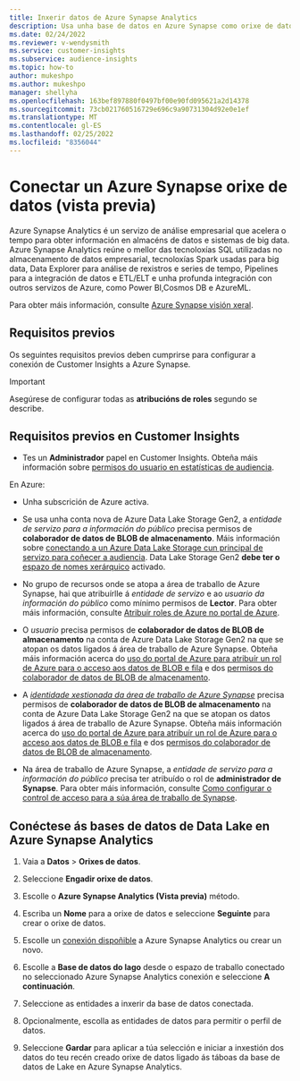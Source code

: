 ```yaml
---
title: Inxerir datos de Azure Synapse Analytics
description: Usa unha base de datos en Azure Synapse como orixe de datos en Dynamics 365 Customer Insights.
ms.date: 02/24/2022
ms.reviewer: v-wendysmith
ms.service: customer-insights
ms.subservice: audience-insights
ms.topic: how-to
author: mukeshpo
ms.author: mukeshpo
manager: shellyha
ms.openlocfilehash: 163bef897880f0497bf00e90fd095621a2d14378
ms.sourcegitcommit: 73cb021760516729e696c9a90731304d92e0e1ef
ms.translationtype: MT
ms.contentlocale: gl-ES
ms.lasthandoff: 02/25/2022
ms.locfileid: "8356044"
---
```

# <a name="connect-an-azure-synapse-data-source-preview"></a>Conectar un Azure Synapse orixe de datos (vista previa)

Azure Synapse Analytics é un servizo de análise empresarial que acelera o tempo para obter información en almacéns de datos e sistemas de big data. Azure Synapse Analytics reúne o mellor das tecnoloxías SQL utilizadas no almacenamento de datos empresarial, tecnoloxías Spark usadas para big data, Data Explorer para análise de rexistros e series de tempo, Pipelines para a integración de datos e ETL/ELT e unha profunda integración con outros servizos de Azure, como Power BI,Cosmos DB e AzureML.

Para obter máis información, consulte [Azure Synapse visión xeral](/azure/synapse-analytics/overview-what-is).

## <a name="prerequisites"></a>Requisitos previos

Os seguintes requisitos previos deben cumprirse para configurar a conexión de Customer Insights a Azure Synapse.

> [!IMPORTANT]
> Asegúrese de configurar todas as **atribucións de roles** segundo se describe.  

## <a name="prerequisites-in-customer-insights"></a>Requisitos previos en Customer Insights

* Tes un **Administrador** papel en Customer Insights. Obteña máis información sobre [permisos do usuario en estatísticas de audiencia](permissions.md#assign-roles-and-permissions).

En Azure: 

- Unha subscrición de Azure activa.

- Se usa unha conta nova de Azure Data Lake Storage Gen2, a *entidade de servizo para a información do público* precisa permisos de **colaborador de datos de BLOB de almacenamento**. Máis información sobre [conectando a un Azure Data Lake Storage cun principal de servizo para coñecer a audiencia](connect-service-principal.md). Data Lake Storage Gen2 **debe ter o** [espazo de nomes xerárquico](/azure/storage/blobs/data-lake-storage-namespace) activado.

- No grupo de recursos onde se atopa a área de traballo de Azure Synapse, hai que atribuírlle á *entidade de servizo* e ao *usuario da información do público* como mínimo permisos de **Lector**. Para obter máis información, consulte [Atribuír roles de Azure no portal de Azure](/azure/role-based-access-control/role-assignments-portal).

- O *usuario* precisa permisos de **colaborador de datos de BLOB de almacenamento** na conta de Azure Data Lake Storage Gen2 na que se atopan os datos ligados á área de traballo de Azure Synapse. Obteña máis información acerca do [uso do portal de Azure para atribuír un rol de Azure para o acceso aos datos de BLOB e fila](/azure/storage/common/storage-auth-aad-rbac-portal) e dos [permisos do colaborador de datos de BLOB de almacenamento](/azure/role-based-access-control/built-in-roles#storage-blob-data-contributor).

- A *[identidade xestionada da área de traballo de Azure Synapse](/azure/synapse-analytics/security/synapse-workspace-managed-identity)* precisa permisos de **colaborador de datos de BLOB de almacenamento** na conta de Azure Data Lake Storage Gen2 na que se atopan os datos ligados á área de traballo de Azure Synapse. Obteña máis información acerca do [uso do portal de Azure para atribuír un rol de Azure para o acceso aos datos de BLOB e fila](/azure/storage/common/storage-auth-aad-rbac-portal) e dos [permisos do colaborador de datos de BLOB de almacenamento](/azure/role-based-access-control/built-in-roles#storage-blob-data-contributor).

- Na área de traballo de Azure Synapse, a *entidade de servizo para a información do público* precisa ter atribuído o rol de **administrador de Synapse**. Para obter máis información, consulte [Como configurar o control de acceso para a súa área de traballo de Synapse](/azure/synapse-analytics/security/how-to-set-up-access-control).

## <a name="connect-to-data-lake-databases-in-azure-synapse-analytics"></a>Conéctese ás bases de datos de Data Lake en Azure Synapse Analytics

1. Vaia a **Datos** > **Orixes de datos**.

1. Seleccione **Engadir orixe de datos**.

1. Escolle o **Azure Synapse Analytics (Vista previa)** método.

1. Escriba un **Nome** para a orixe de datos e seleccione **Seguinte** para crear o orixe de datos. 

1. Escolle un [conexión dispoñible](connections.md) a Azure Synapse Analytics ou crear un novo.

1. Escolle a **Base de datos do lago** desde o espazo de traballo conectado no seleccionado Azure Synapse Analytics conexión e seleccione **A continuación**.

1. Seleccione as entidades a inxerir da base de datos conectada. 

1. Opcionalmente, escolla as entidades de datos para permitir o perfil de datos. 

1. Seleccione **Gardar** para aplicar a túa selección e iniciar a inxestión dos datos do teu recén creado orixe de datos ligado ás táboas da base de datos de Lake en Azure Synapse Analytics.
